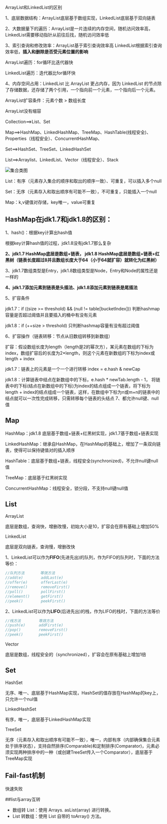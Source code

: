 ArrayList和LinkedList的区别

1、底层数据结构：ArrayList底层基于数组实现，LinkedList底层基于双向链表

2、大数据量下的遍历：ArrayList是一片连续的内存空间，随机访问效率高，LinkedList需要移动指针从前往后找，随机访问效率低

3、索引查询和修改效率：ArrayList基于索引查询效率高  LinkedList根据索引查询效率低，**插入和删除是否受元素位置的影响**

ArrayList遍历：for循环比迭代器快

LinkedList遍历：迭代器比for循环快

4、内存空间占用：LinkedList 比 ArrayList 更占内存，因为 LinkedList 的节点除了存储数据，还存储了两个引用，一个指向前一个元素，一个指向后一个元素。





ArrayList扩容条件：元素个数 > 数组长度

ArrayList没有缩容







Collection==>List、Set

Map==>HashMap、LinkedHashMap、TreeMap、HashTable(线程安全)、Properties（线程安全）、ConcurrentHashMap、

Set==>HashSet、TreeSet、LinkedHashSet

List==>Arraylist、LinkedList、Vector（线程安全）、Stack

![集合类图](\images\集合类图.jpeg)





List：有序（元素存入集合的顺序和取出的顺序一致）、可重复，可以插入多个null

Set：无序（元素存入和取出顺序有可能不一致），不可重复，只能插入一个null

Map：k,v键值对存储，key唯一，value可重复



## HashMap在jdk1.7和jdk1.8的区别：

1、hash()：根据key计算出hash值

根据key计算hash值的过程，jdk1.8没有jdk1.7那么复杂

**2、jdk1.7 HashMap底层是数组+链表， jdk1.8 HashMap底层是数组+链表+红黑树（链表长度超过8并且数组长度大于64（小于64就扩容）就转化为红黑树）**

3、jdk1.7数组类型是Entry，jdk1.8数组类型是Node，Entry和Node的属性还是一样的

**4、jdk1.7添加元素到链表是头插法、jdk1.8添加元素到链表是尾插法**

5、扩容条件

jdk1.7：if ((size >= threshold) && (null != table[bucketIndex])) 判断hashmap容量是否超过阈值并且要插入的桶中有没有元素

jdk1.8：if (++size > threshold) 只判断hashmap容量有没有超过阈值

6、扩容操作（链表转移：节点从旧数组转移到新数组）

扩容：假设数组长度为length（length是2的幂次方），某元素在数组的下标为index，数组扩容后的长度为2*length，则这个元素在新数组的下标为index或length + index

jdk1.7：链表上的元素是一个一个进行转移 index = e.hash & newCap

jdk1.8：计算链表中结点在新数组中的下标，e.hash * newTab.length - 1， 将链表中的下标(结点在新数组中的下标)为index的结点组成一个链表，将下标为length + index的结点组成一个链表，这样，在数组中下标为n或m+n的链表中的结点就可以一次性完成转移，只需转移每个链表的头结点
7、都允许null键、null值



## Map

HashMap：jdk1.8 底层基于数组+链表+红黑树实现，jdk1.7基于数组+链表实现

LinkedHashMap：继承自HashMap，在HashMap的基础上，增加了一条双向链表，使得可以保持键值对的插入顺序

HashTable：底层基于数组+链表，线程安全(synchronized)，不允许null键null值

TreeMap：底层基于红黑树实现

ConcurrentHashMap：线程安全，锁分段，不支持null键null值





## List

ArrayList

底层是数组，查询快，增删改慢，初始大小是10，扩容会在原有基础上增加50%

LinkedList

底层是双向链表，查询慢，增删改快

1、LinkedList可以作为**FIFO**(先进先出)的队列，作为FIFO的队列时，下面的方法等价：

```java
//队列方法       等效方法
//add(e)        addLast(e)
//offer(e)      offerLast(e)
//remove()      removeFirst()
//poll()        pollFirst()
//element()     getFirst()
//peek()        peekFirst()
```



2、LinkedList可以作为**LIFO**(后进先出)的栈，作为LIFO的栈时，下面的方法等价

```java
//栈方法        等效方法
//push(e)      addFirst(e)
//pop()        removeFirst()
//peek()       peekFirst()
```

Vector

底层是数组，线程安全的（synchronized），扩容会在原有基础上增加1倍



## Set

HashSet

无序、唯一、底层基于HashMap实现，HashSet的值存放在HashMap的key上，只允许一个nul值

LinkedHashSet

有序，唯一，底层基于LinkedHashMap实现

TreeSet

无序（元素存入和取出顺序有可能不一致），唯一，内部有序（内部确保集合元素处于排序状态），支持自然排序(Comparable)和定制排序(Comparator)，元素必须实现两种排序中的一种（或创建TreeSet传入一个Comparator），底层基于TreeMap实现







## Fail-fast机制

快速失败 

##list与array互转

- 数组转 List：使用 Arrays. asList(array) 进行转换。
- List 转数组：使用 List 自带的 toArray() 方法。

